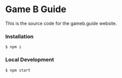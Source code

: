 # Game B Guide

This is the source code for the gameb.guide website.

### Installation

```
$ npm i
```

### Local Development

```
$ npm start
```
